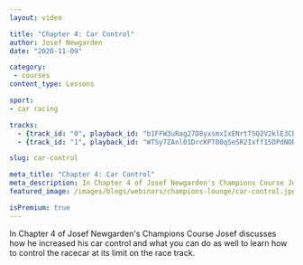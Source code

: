 ```yaml
---
layout: video

title: "Chapter 4: Car Control"
author: Josef Newgarden
date: "2020-11-09"

category:
 - courses
content_type: Lessons

sport:
- car racing

tracks:
  - {track_id: "0", playback_id: "b1FFW3uRag27D8yxsmxIxENrtTSQ2V2klE3CBBVSAEE", lesson_name: "Learning Car Control", lesson_desc: "To be able to drive the racecar at the limit we have to have a pretty high level of car control. In this lesson Josef talks about the different things he does to increase his car control."}
  - {track_id: "1", playback_id: "WTSy7ZAnl01DrcKPT00qSeSR2Ixff15DPdNOBsYJx8m200", lesson_name: "The Art Of Crashing", lesson_desc: "As racecar drivers we are all eventually going to crash. But, that doesn't mean we can't learn skills to help minimize the chances of crashing or the actual impact of that crash. Here Josef talks about how he approaches the limit of the car to minimize crashes and minimize the impact of crashes."}

slug: car-control

meta_title: "Chapter 4: Car Control"
meta_description: In Chapter 4 of Josef Newgarden's Champions Course Josef discusses how he increased his car control and what you can do as well to learn how to control the racecar at its limit on the race track.
featured_image: /images/blogs/webinars/champions-lounge/car-control.jpg

isPremium: true
---
```


In Chapter 4 of Josef Newgarden's Champions Course Josef discusses how he increased his car control and what you can do as well to learn how to control the racecar at its limit on the race track.